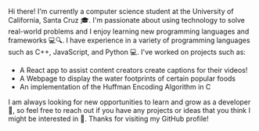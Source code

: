 Hi there! I'm currently a computer science student at the University of California, Santa Cruz 🎓. I'm passionate about using technology to solve real-world problems
and I enjoy learning new programming languages and frameworks 💻🔍. I have experience in a variety of programming languages such as C++, JavaScript, and Python 💻. 
I've worked on projects such as:

- A React app to assist content creators create captions for their videos!
- A Webpage to display the water footprints of certain popular foods
- An implementation of the Huffman Encoding Algorithm in C


I am always looking for new opportunities to learn and grow as a developer 🚀, so feel free to reach out if you have any projects or ideas that you think I might be interested in 🤝. Thanks for visiting my GitHub profile!
<!---
were1708/were1708 is a ✨ special ✨ repository because its `README.md` (this file) appears on your GitHub profile.
You can click the Preview link to take a look at your changes.
--->
